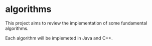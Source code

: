 # algorithms
This project aims to review the implementation of some fundamental algorithms.

Each algorithm will be implemeted in Java and C++.
